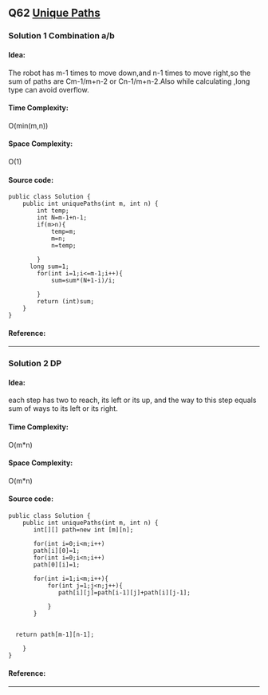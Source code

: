 ## Q62 [Unique Paths](https://leetcode.com/problems/unique-paths/) 

### Solution 1 Combination a/b
#### Idea:
The robot has m-1 times to move down,and n-1 times to move right,so the sum of paths are Cm-1/m+n-2 or Cn-1/m+n-2.Also while calculating ,long type can avoid overflow.
#### Time Complexity:
O(min(m,n))
#### Space Complexity:
O(1)
#### Source code:
```
public class Solution {
    public int uniquePaths(int m, int n) {
        int temp;
        int N=m-1+n-1;
        if(m>n){
            temp=m;
            m=n;
            n=temp;
            
        }
      long sum=1;
        for(int i=1;i<=m-1;i++){
            sum=sum*(N+1-i)/i;
            
        }
        return (int)sum;
    }
}

```
#### Reference:

---

### Solution 2 DP
#### Idea:
each step has two to reach, its left or its up, and the way to this step equals sum of ways to its left or its right.
#### Time Complexity:
O(m*n)
#### Space Complexity:
O(m*n)
#### Source code:
```
public class Solution {
    public int uniquePaths(int m, int n) {
       int[][] path=new int [m][n];
       
       for(int i=0;i<m;i++)
       path[i][0]=1;
       for(int i=0;i<n;i++)
       path[0][i]=1;
       
       for(int i=1;i<m;i++){
           for(int j=1;j<n;j++){
              path[i][j]=path[i-1][j]+path[i][j-1]; 
               
           }
       }
  
  
  return path[m-1][n-1];
  
    }
}
```
#### Reference:

---